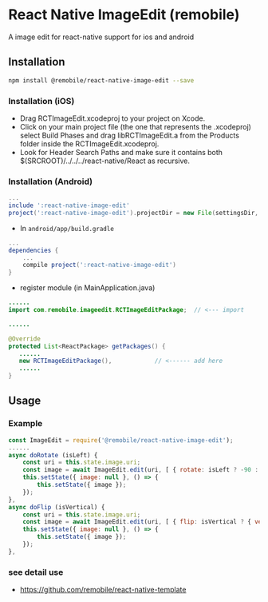 # React Native ImageEdit (remobile)
A image edit for react-native support for ios and android

## Installation
```sh
npm install @remobile/react-native-image-edit --save
```

### Installation (iOS)
* Drag RCTImageEdit.xcodeproj to your project on Xcode.
* Click on your main project file (the one that represents the .xcodeproj) select Build Phases and drag libRCTImageEdit.a from the Products folder inside the RCTImageEdit.xcodeproj.
* Look for Header Search Paths and make sure it contains both $(SRCROOT)/../../../react-native/React as recursive.

### Installation (Android)
```gradle
...
include ':react-native-image-edit'
project(':react-native-image-edit').projectDir = new File(settingsDir, '../node_modules/@remobile/react-native-image-edit/android')
```

* In `android/app/build.gradle`

```gradle
...
dependencies {
    ...
    compile project(':react-native-image-edit')
}
```

* register module (in MainApplication.java)

```java
......
import com.remobile.imageedit.RCTImageEditPackage;  // <--- import

......

@Override
protected List<ReactPackage> getPackages() {
   ......
   new RCTImageEditPackage(),            // <------ add here
   ......
}

```

## Usage

### Example
```js
const ImageEdit = require('@remobile/react-native-image-edit');
......
async doRotate (isLeft) {
    const uri = this.state.image.uri;
    const image = await ImageEdit.edit(uri, [ { rotate: isLeft ? -90 : 90 } ]);
    this.setState({ image: null }, () => {
        this.setState({ image });
    });
},
async doFlip (isVertical) {
    const uri = this.state.image.uri;
    const image = await ImageEdit.edit(uri, [ { flip: isVertical ? { vertical: true } : { horizontal: true } } ]);
    this.setState({ image: null }, () => {
        this.setState({ image });
    });
},

```

### see detail use
* https://github.com/remobile/react-native-template
